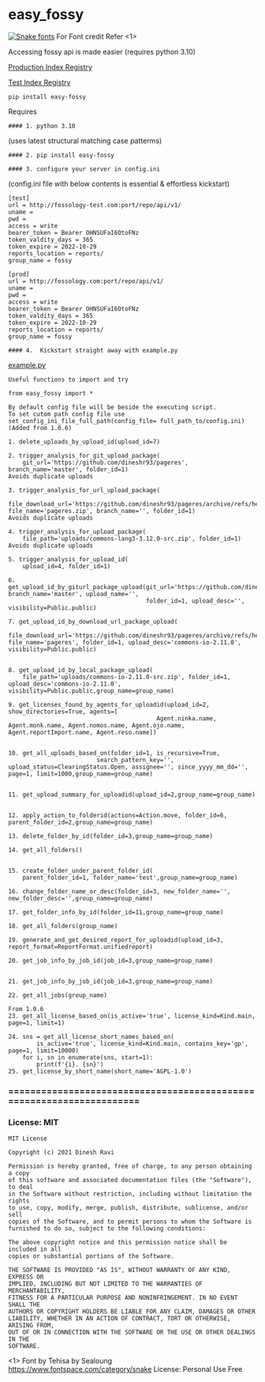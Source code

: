 # easy_fossy

[![Snake fonts](https://see.fontimg.com/api/renderfont4/mLZ3a/eyJyIjoiZnMiLCJoIjoxNzEsInciOjI2MjUsImZzIjo2NSwiZmdjIjoiIzAwMDAwMCIsImJnYyI6IiNGRkZGRkYiLCJ0IjoxfQ/ZWFzeV9mb3NzeQ/terasong.png)](https://www.fontspace.com/category/snake) For Font credit Refer <1>

Accessing fossy api is made easier (requires python 3.10)

[Production Index Registry](https://pypi.org/project/easy-fossy/)

[Test Index Registry](https://test.pypi.org/project/easy-fossy/)

```
pip install easy-fossy
```

Requires

```
#### 1. python 3.10
```

(uses latest structural matching case patterms)

```
#### 2. pip install easy-fossy

```

```
#### 3. configure your server in config.ini
```

(config.ini file with below contents is essential & effortless kickstart)

```
[test]
url = http://fossology-test.com:port/repo/api/v1/
uname =
pwd =
access = write
bearer_token = Bearer OHNSUFaI6OtoFNz
token_valdity_days = 365
token_expire = 2022-10-29
reports_location = reports/
group_name = fossy

[prod]
url = http://fossology.com:port/repo/api/v1/
uname =
pwd =
access = write
bearer_token = Bearer OHNSUFaI6OtoFNz
token_valdity_days = 365
token_expire = 2022-10-29
reports_location = reports/
group_name = fossy
```

```
#### 4.  Kickstart straight away with example.py
```

[example.py](https://github.com/dineshr93/easy_fossy/blob/master/example.py)

```
Useful functions to import and try

from easy_fossy import *

By default config file will be beside the executing script.
To set cutom path config file use set_config_ini_file_full_path(config_file= full_path_to/config.ini) (Added from 1.0.6)

1. delete_uploads_by_upload_id(upload_id=7)

2. trigger_analysis_for_git_upload_package(
    git_url='https://github.com/dineshr93/pageres', branch_name='master', folder_id=1)
Avoids duplicate uploads

3. trigger_analysis_for_url_upload_package(
    file_download_url='https://github.com/dineshr93/pageres/archive/refs/heads/master.zip', file_name='pageres.zip', branch_name='', folder_id=1)
Avoids duplicate uploads

4. trigger_analysis_for_upload_package(
    file_path='uploads/commons-lang3-3.12.0-src.zip', folder_id=1)
Avoids duplicate uploads

5. trigger_analysis_for_upload_id(
    upload_id=4, folder_id=1)

6. get_upload_id_by_giturl_package_upload(git_url='https://github.com/dineshr93/pageres', branch_name='master', upload_name='',
                                       folder_id=1, upload_desc='', visibility=Public.public)

7. get_upload_id_by_download_url_package_upload(
    file_download_url='https://github.com/dineshr93/pageres/archive/refs/heads/master.zip', file_name='pageres', folder_id=1, upload_desc='commons-io-2.11.0', visibility=Public.public)


8. get_upload_id_by_local_package_upload(
    file_path='uploads/commons-io-2.11.0-src.zip', folder_id=1, upload_desc='commons-io-2.11.0', visibility=Public.public,group_name=group_name)

9. get_licenses_found_by_agents_for_uploadid(upload_id=2, show_directories=True, agents=[
                                          Agent.ninka.name, Agent.monk.name, Agent.nomos.name, Agent.ojo.name, Agent.reportImport.name, Agent.reso.name])


10. get_all_uploads_based_on(folder_id=1, is_recursive=True,
                         search_pattern_key='', upload_status=ClearingStatus.Open, assignee='', since_yyyy_mm_dd='', page=1, limit=1000,group_name=group_name)


11. get_upload_summary_for_uploadid(upload_id=2,group_name=group_name)


12. apply_action_to_folderid(actions=Action.move, folder_id=6, parent_folder_id=2,group_name=group_name)

13. delete_folder_by_id(folder_id=3,group_name=group_name)

14. get_all_folders()


15. create_folder_under_parent_folder_id(
    parent_folder_id=1, folder_name='test',group_name=group_name)

16. change_folder_name_or_desc(folder_id=3, new_folder_name='', new_folder_desc='',group_name=group_name)

17. get_folder_info_by_id(folder_id=11,group_name=group_name)

18. get_all_folders(group_name)

19. generate_and_get_desired_report_for_uploadid(upload_id=3, report_format=ReportFormat.unifiedreport)

20. get_job_info_by_job_id(job_id=3,group_name=group_name)


21. get_job_info_by_job_id(job_id=3,group_name=group_name)

22. get_all_jobs(group_name)

From 1.0.6
23. get_all_license_based_on(is_active='true', license_kind=Kind.main, page=1, limit=1)

24. sns = get_all_license_short_names_based_on(
        is_active='true', license_kind=Kind.main, contains_key='gp', page=1, limit=10000)
    for i, sn in enumerate(sns, start=1):
        print(f'{i}. {sn}')
25. get_license_by_short_name(short_name='AGPL-1.0')

```

### =====================================================================

### License: MIT

```
MIT License

Copyright (c) 2021 Dinesh Ravi

Permission is hereby granted, free of charge, to any person obtaining a copy
of this software and associated documentation files (the "Software"), to deal
in the Software without restriction, including without limitation the rights
to use, copy, modify, merge, publish, distribute, sublicense, and/or sell
copies of the Software, and to permit persons to whom the Software is
furnished to do so, subject to the following conditions:

The above copyright notice and this permission notice shall be included in all
copies or substantial portions of the Software.

THE SOFTWARE IS PROVIDED "AS IS", WITHOUT WARRANTY OF ANY KIND, EXPRESS OR
IMPLIED, INCLUDING BUT NOT LIMITED TO THE WARRANTIES OF MERCHANTABILITY,
FITNESS FOR A PARTICULAR PURPOSE AND NONINFRINGEMENT. IN NO EVENT SHALL THE
AUTHORS OR COPYRIGHT HOLDERS BE LIABLE FOR ANY CLAIM, DAMAGES OR OTHER
LIABILITY, WHETHER IN AN ACTION OF CONTRACT, TORT OR OTHERWISE, ARISING FROM,
OUT OF OR IN CONNECTION WITH THE SOFTWARE OR THE USE OR OTHER DEALINGS IN THE
SOFTWARE.
```

<1>
Font by Tehisa by Sealoung
https://www.fontspace.com/category/snake
License: Personal Use Free
